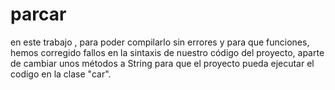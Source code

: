 # parcar
en este trabajo , para poder compilarlo sin errores y para que funciones, hemos corregido fallos 
en la sintaxis de nuestro código del proyecto,
aparte de cambiar unos métodos a String para que el proyecto pueda ejecutar el codigo en la clase "car".
